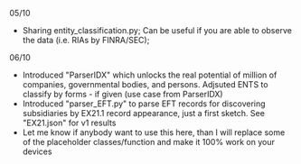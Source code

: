

05/10

- Sharing entity_classification.py; Can be useful if you are able to observe the data (i.e. RIAs by FINRA/SEC); 

06/10
 
- Introduced "ParserIDX" which unlocks the real potential of million of companies, governmental bodies, and persons. Adjsuted ENTS to classify by forms - if given (use case from ParserIDX)
- Introduced "parser_EFT.py" to parse EFT records for discovering subsidiaries by EX21.1 record appearance, just a first sketch. See "EX21.json" for v1 results
- Let me know if anybody want to use this here, than I will replace some of the placeholder classes/function and make it 100% work on your devices

